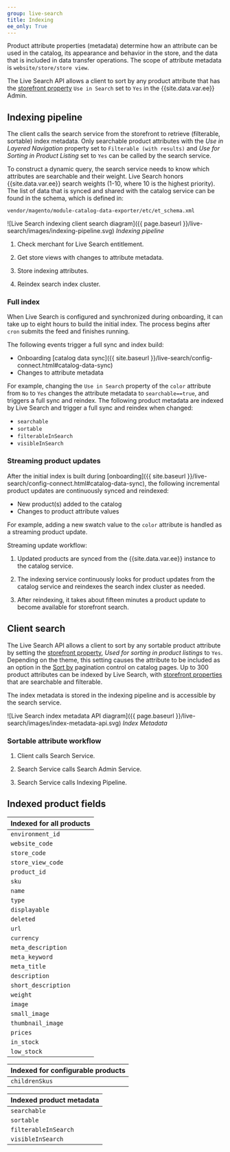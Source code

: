 ```yaml
---
group: live-search
title: Indexing
ee_only: True
---
```


Product attribute properties (metadata) determine how an attribute can be used in the catalog, its appearance and behavior in the store, and the data that is included in data transfer operations. The scope of attribute metadata is `website/store/store view`.

The Live Search API allows a client to sort by any product attribute that has the [storefront property](https://docs.magento.com/user-guide/stores/attributes-product.html) `Use in Search` set to `Yes` in the {{site.data.var.ee}} Admin.

## Indexing pipeline

The client calls the search service from the storefront to retrieve (filterable, sortable) index metadata. Only searchable product attributes with the _Use in Layered Navigation_ property set to `Filterable (with results)` and _Use for Sorting in Product Listing_ set to `Yes` can be called by the search service.

To construct a dynamic query, the search service needs to know which attributes are searchable and their weight. Live Search honors {{site.data.var.ee}} search weights (1-10, where 10 is the highest priority). The list of data that is synced and shared with the catalog service can be found in the schema, which is defined in:

`vendor/magento/module-catalog-data-exporter/etc/et_schema.xml`

![Live Search indexing client search diagram]({{ page.baseurl }}/live-search/images/indexing-pipeline.svg)
_Indexing pipeline_

1. Check merchant for Live Search entitlement.

1. Get store views with changes to attribute metadata.

1. Store indexing attributes.

1. Reindex search index cluster.

### Full index

When Live Search is configured and synchronized during onboarding, it can take up to eight hours to build the initial index. The process begins after `cron` submits the feed and finishes running.

The following events trigger a full sync and index build:

-  Onboarding [catalog data sync]({{ site.baseurl }}/live-search/config-connect.html#catalog-data-sync)
-  Changes to attribute metadata

For example, changing the `Use in Search` property of the `color` attribute from `No` to `Yes` changes the attribute metadata to `searchable==true`, and triggers a full sync and reindex. The following product metadata are indexed by Live Search and trigger a full sync and reindex when changed:

-  `searchable`
-  `sortable`
-  `filterableInSearch`
-  `visibleInSearch`

### Streaming product updates

After the initial index is built during [onboarding]({{ site.baseurl }}/live-search/config-connect.html#catalog-data-sync), the following incremental product updates are continuously synced and reindexed:

-  New product(s) added to the catalog
-  Changes to product attribute values

  For example, adding a new swatch value to the `color` attribute is handled as a streaming product update.

Streaming update workflow:

1. Updated products are synced from the {{site.data.var.ee}} instance to the catalog service.

1. The indexing service continuously looks for product updates from the catalog service and reindexes the search index cluster as needed.

1. After reindexing, it takes about fifteen minutes a product update to become available for storefront search.

## Client search

The Live Search API allows a client to sort by any sortable product attribute by setting the [storefront property](https://docs-beta.magento.com/user-guide/stores/attributes-product.html), _Used for sorting in product listings_ to `Yes`. Depending on the theme, this setting causes the attribute to be included as an option in the [Sort by](https://docs-beta.magento.com/user-guide/catalog/navigation-pagination.html) pagination control on catalog pages. Up to 300 product attributes can be indexed by Live Search, with [storefront properties](https://docs-beta.magento.com/user-guide/stores/attributes-product.html) that are searchable and filterable.

The index metadata is stored in the indexing pipeline and is accessible by the search service.

![Live Search index metadata API diagram]({{ page.baseurl }}/live-search/images/index-metadata-api.svg)
_Index Metadata_

### Sortable attribute workflow

1. Client calls Search Service.

1. Search Service calls Search Admin Service.

1. Search Service calls Indexing Pipeline.

## Indexed product fields

|Indexed for all products |
|--- |
|`environment_id` |
|`website_code` |
|`store_code` |
|`store_view_code` |
|`product_id` |
|`sku` |
|`name` |
|`type` |
|`displayable` |
|`deleted` |
|`url` |
|`currency` |
|`meta_description` |
|`meta_keyword` |
|`meta_title` |
|`description` |
|`short_description` |
|`weight` |
|`image` |
|`small_image` |
|`thumbnail_image` |
|`prices` |
|`in_stock` |
|`low_stock` |

|Indexed for configurable products |
|--- |
|`childrenSkus` |

|Indexed product metadata|
|--- |
|`searchable` |
|`sortable` |
|`filterableInSearch` |
|`visibleInSearch` |
